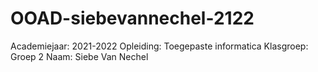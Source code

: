 # OOAD-siebevannechel-2122
Academiejaar: 2021-2022
Opleiding: Toegepaste informatica
Klasgroep: Groep 2
Naam: Siebe Van Nechel